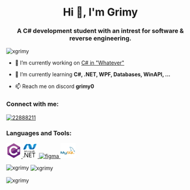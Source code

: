 <h1 align="center">Hi 👋, I'm Grimy</h1>
<h3 align="center">A C# development student with an intrest for software & reverse engineering.</h3>

<p align="left"> <img src="https://komarev.com/ghpvc/?username=xgrimy&label=Profile%20views&color=0e75b6&style=flat" alt="xgrimy" /> </p>

- 🔭 I’m currently working on [C# in "Whatever"](https://github.com/xGrimy/Whatever)

- 🌱 I’m currently learning **C#, .NET, WPF, Databases, WinAPI, ...**

- 📫 Reach me on discord **grimy0**

<h3 align="left">Connect with me:</h3>
<p align="left">
<a href="https://stackoverflow.com/users/22888211" target="blank"><img align="center" src="https://raw.githubusercontent.com/rahuldkjain/github-profile-readme-generator/master/src/images/icons/Social/stack-overflow.svg" alt="22888211" height="30" width="40" /></a>
</p>

<h3 align="left">Languages and Tools:</h3>
<p align="left"> <a href="https://www.w3schools.com/cs/" target="_blank" rel="noreferrer"> <img src="https://raw.githubusercontent.com/devicons/devicon/master/icons/csharp/csharp-original.svg" alt="csharp" width="40" height="40"/> </a> <a href="https://dotnet.microsoft.com/" target="_blank" rel="noreferrer"> <img src="https://raw.githubusercontent.com/devicons/devicon/master/icons/dot-net/dot-net-original-wordmark.svg" alt="dotnet" width="40" height="40"/> </a> <a href="https://www.figma.com/" target="_blank" rel="noreferrer"> <img src="https://www.vectorlogo.zone/logos/figma/figma-icon.svg" alt="figma" width="40" height="40"/> </a> <a href="https://www.mysql.com/" target="_blank" rel="noreferrer"> <img src="https://raw.githubusercontent.com/devicons/devicon/master/icons/mysql/mysql-original-wordmark.svg" alt="mysql" width="40" height="40"/> </a> </p>

<p><img align="left" src="https://github-readme-stats.vercel.app/api/top-langs?username=xgrimy&show_icons=true&locale=en&layout=compact" alt="xgrimy" /></p>

<p>&nbsp;<img align="center" src="https://github-readme-stats.vercel.app/api?username=xgrimy&show_icons=true&locale=en" alt="xgrimy" /></p>

<p><img align="center" src="https://github-readme-streak-stats.herokuapp.com/?user=xgrimy" alt="xgrimy" /></p>
